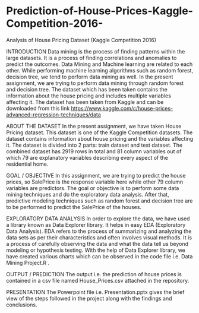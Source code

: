# Prediction-of-House-Prices-Kaggle-Competition-2016-
Analysis of House Pricing Dataset (Kaggle Competition 2016)

INTRODUCTION
Data mining is the process of finding patterns within the large datasets. It is a process of finding correlations and anomalies to predict the outcomes. Data Mining and Machine learning are related to each other. While performing machine learning algorithms such as random forest, decision tree, we tend to perform data mining as well. In the present assignment, we are trying to perform data mining through random forest and decision tree. The dataset which has been taken contains the information about the house pricing and includes multiple variables affecting it. The dataset has been taken from Kaggle and can be downloaded from this link https://www.kaggle.com/c/house-prices-advanced-regression-techniques/data


ABOUT THE DATASET
In the present assignment, we have taken House Pricing dataset. This dataset is one of the Kaggle Competition datasets. The dataset contains information about house pricing and the variables affecting it. The dataset is divided into 2 parts: train dataset and test dataset. The combined dataset has 2919 rows in total and 81 column variables out of which 79 are explanatory variables describing every aspect of the residential home.  
     

GOAL / OBJECTIVE
In this assignment, we are trying to predict the house prices, so SalePrice is the response variable here while other 79 column variables are predictors. The goal or objective is to perform some data mining techniques and do the exploratory data analysis. After that, predictive modeling techniques such as random forest and decision tree are to be performed to predict the SalePrice of the houses.


EXPLORATORY DATA ANALYSIS
In order to explore the data, we have used a library known as Data Explorer library. It helps in easy EDA (Exploratory Data Analysis). EDA refers to the process of summarizing and analyzing the data sets as per their characteristics and often involves visual methods. It is a process of carefully observing the data and what the data tell us beyond modeling or hypothesis testing. With the help of Data Explorer library, we have created various charts which can be observed in the code file i.e. Data Mining Project.R .


OUTPUT / PREDICTION
The output i.e. the prediction of house prices is contained in a csv file named House_Prices.csv attached in the repository.
   
 
PRESENTATION
The Powerpoint file i.e. Presentation.pptx gives the brief view of the steps followed in the project along with the findings and conclusions.

 
